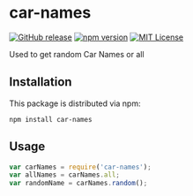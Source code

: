 # car-names

[![GitHub release](https://img.shields.io/github/release/palashmon/car-names.svg?colorB=brightgreen)](https://git.io/vyUIl)
[![npm version](https://img.shields.io/npm/v/starwars-names.svg)](http://npm.im/car-names)
[![MIT License](https://img.shields.io/npm/l/car-names.svg?colorB=green)](http://opensource.org/licenses/MIT)

Used to get random Car Names or all

## Installation

This package is distributed via npm:

```
npm install car-names
```

## Usage

```javascript
var carNames = require('car-names');
var allNames = carNames.all;
var randomName = carNames.random();
```
